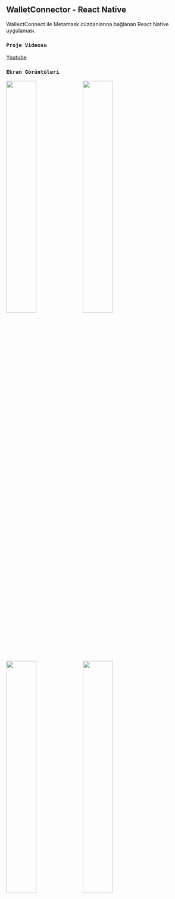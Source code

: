 ## WalletConnector - React Native 

WallectConnect ile Metamask cüzdanlarına bağlanan React Native uygulaması.


### `Proje Videosu`

 [Youtube
](https://www.youtube.com/watch?v=_OBu-Uf3rzU) 

### `Ekran Görüntüleri`

<img src="https://i.hizliresim.com/c4ba07n.png" width=40% height=40%>

<img src="https://i.hizliresim.com/qluwyx8.png" width=40% height=40%>

<img src="https://i.hizliresim.com/56zhm1f.png" width=40% height=40%>

<img src="https://i.hizliresim.com/2hczeoz.png" width=40% height=40%>


